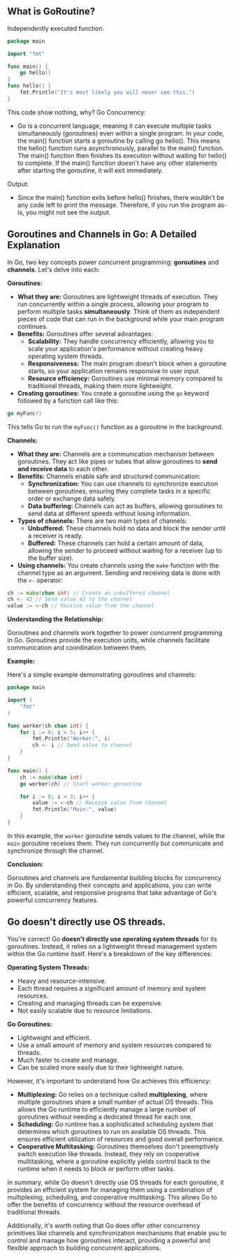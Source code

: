 ## What is GoRoutine?
Independently executed function.

```go
package main

import "fmt"

func main() {
	go hello()
}
func hello() {
	fmt.Println("It's most likely you will never see this.")
}
```
This code show nothing, why?
Go Concurrency:

- Go is a concurrent language, meaning it can execute multiple tasks simultaneously (goroutines) even within a single program.
    In your code, the main() function starts a goroutine by calling go hello(). This means the hello() function runs asynchronously, parallel to the main() function.
    The main() function then finishes its execution without waiting for hello() to complete. If the main() function doesn't have any other statements after starting the goroutine, it will exit immediately.

Output:

- Since the main() function exits before hello() finishes, there wouldn't be any code left to print the message. Therefore, if you run the program as-is, you might not see the output.

## Goroutines and Channels in Go: A Detailed Explanation

In Go, two key concepts power concurrent programming: **goroutines** and **channels**. Let's delve into each:

**Goroutines:**

* **What they are:** Goroutines are lightweight threads of execution. They run concurrently within a single process, allowing your program to perform multiple tasks **simultaneously**. Think of them as independent pieces of code that can run in the background while your main program continues.
* **Benefits:** Goroutines offer several advantages:
    * **Scalability:** They handle concurrency efficiently, allowing you to scale your application's performance without creating heavy operating system threads.
    * **Responsiveness:** The main program doesn't block when a goroutine starts, so your application remains responsive to user input.
    * **Resource efficiency:** Goroutines use minimal memory compared to traditional threads, making them more lightweight.
* **Creating goroutines:** You create a goroutine using the `go` keyword followed by a function call like this:

```go
go myFunc()
```

This tells Go to run the `myFunc()` function as a goroutine in the background.

**Channels:**

* **What they are:** Channels are a communication mechanism between goroutines. They act like pipes or tubes that allow goroutines to **send and receive data** to each other.
* **Benefits:** Channels enable safe and structured communication:
    * **Synchronization:** You can use channels to synchronize execution between goroutines, ensuring they complete tasks in a specific order or exchange data safely.
    * **Data buffering:** Channels can act as buffers, allowing goroutines to send data at different speeds without losing information.
* **Types of channels:** There are two main types of channels:
    * **Unbuffered:** These channels hold no data and block the sender until a receiver is ready.
    * **Buffered:** These channels can hold a certain amount of data, allowing the sender to proceed without waiting for a receiver (up to the buffer size).
* **Using channels:** You create channels using the `make` function with the channel type as an argument. Sending and receiving data is done with the `<-` operator:

```go
ch := make(chan int) // Create an unbuffered channel
ch <- 42 // Send value 42 to the channel
value := <-ch // Receive value from the channel
```

**Understanding the Relationship:**

Goroutines and channels work together to power concurrent programming in Go. Goroutines provide the execution units, while channels facilitate communication and coordination between them.

**Example:**

Here's a simple example demonstrating goroutines and channels:

```go
package main

import (
    "fmt"
)

func worker(ch chan int) {
    for i := 0; i < 5; i++ {
        fmt.Println("Worker:", i)
        ch <- i // Send value to channel
    }
}

func main() {
    ch := make(chan int)
    go worker(ch) // Start worker goroutine

    for i := 0; i < 3; i++ {
        value := <-ch // Receive value from channel
        fmt.Println("Main:", value)
    }
}
```

In this example, the `worker` goroutine sends values to the channel, while the `main` goroutine receives them. They run concurrently but communicate and synchronize through the channel.

**Conclusion:**

Goroutines and channels are fundamental building blocks for concurrency in Go. By understanding their concepts and applications, you can write efficient, scalable, and responsive programs that take advantage of Go's powerful concurrency features.

## Go doesn't directly use OS threads.
You're correct! Go **doesn't directly use operating system threads** for its goroutines. Instead, it relies on a lightweight thread management system within the Go runtime itself. Here's a breakdown of the key differences:

**Operating System Threads:**

* Heavy and resource-intensive.
* Each thread requires a significant amount of memory and system resources.
* Creating and managing threads can be expensive.
* Not easily scalable due to resource limitations.

**Go Goroutines:**

* Lightweight and efficient.
* Use a small amount of memory and system resources compared to threads.
* Much faster to create and manage.
* Can be scaled more easily due to their lightweight nature.

However, it's important to understand how Go achieves this efficiency:

* **Multiplexing:** Go relies on a technique called **multiplexing**, where multiple goroutines share a small number of actual OS threads. This allows the Go runtime to efficiently manage a large number of goroutines without needing a dedicated thread for each one.
* **Scheduling:** Go runtime has a sophisticated scheduling system that determines which goroutines to run on available OS threads. This ensures efficient utilization of resources and good overall performance.
* **Cooperative Multitasking:** Goroutines themselves don't preemptively switch execution like threads. Instead, they rely on cooperative multitasking, where a goroutine explicitly yields control back to the runtime when it needs to block or perform other tasks.

In summary, while Go doesn't directly use OS threads for each goroutine, it provides an efficient system for managing them using a combination of multiplexing, scheduling, and cooperative multitasking. This allows Go to offer the benefits of concurrency without the resource overhead of traditional threads.

Additionally, it's worth noting that Go does offer other concurrency primitives like channels and synchronization mechanisms that enable you to control and manage how goroutines interact, providing a powerful and flexible approach to building concurrent applications.